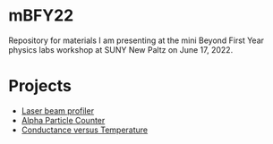 # mBFY22
Repository for materials I am presenting at the mini Beyond First Year physics labs workshop at SUNY New Paltz on June 17, 2022.

# Projects
- [Laser beam profiler](https://github.com/profhuster/mBFY22-LaserBeamProfile)
- [Alpha Particle Counter](https://github.com/profhuster/mBFY22-Alpha)
- [Conductance versus Temperature](https://github.com/profhuster/mBFY22-Conductance)
